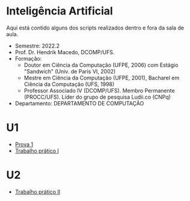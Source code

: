 # Inteligência Artificial

Aqui está contido alguns dos scripts realizados
dentro e fora da sala de aula.

- Semestre: 2022.2
- Prof. Dr. Hendrik Macedo, DCOMP/UFS.
- Formação:
  - Doutor em Ciência da Computação (UFPE, 2006) com Estágio "Sandwich" (Univ. de Paris VI, 2002)
  - Mestre em Ciência da Computação (UFPE, 2001), Bacharel em Ciência da Computação (UFS, 1998)
  - Professor Associado IV (DCOMP/UFS). Membro Permanente (PROCC/UFS). Líder do grupo de pesquisa Ludii.co (CNPq)
- Departamento: DEPARTAMENTO DE COMPUTAÇÃO

# U1

- [Prova 1](/provas/IA-U1-2022-Gab-Prova.pdf)
- [Trabalho prático I](https://github.com/kaellandrade/ia6561)

# U2

- [Trabalho prático II](https://github.com/kaellandrade/naive-bayes-pwa)
